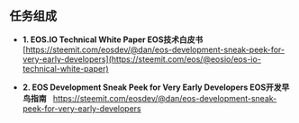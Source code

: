 ## 任务组成

- **1. EOS.IO Technical White Paper EOS技术白皮书**   [https://steemit.com/eosdev/@dan/eos-development-sneak-peek-for-very-early-developers](https://steemit.com/eos/@eosio/eos-io-technical-white-paper)

- **2. EOS Development Sneak Peek for Very Early Developers EOS开发早鸟指南**   <https://steemit.com/eosdev/@dan/eos-development-sneak-peek-for-very-early-developers>
